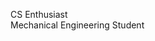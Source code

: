 CS Enthusiast\
Mechanical Engineering Student
<!---
ricepoly262/ricepoly262 is a ✨ special ✨ repository because its `README.md` (this file) appears on your GitHub profile.
You can click the Preview link to take a look at your changes.
--->
